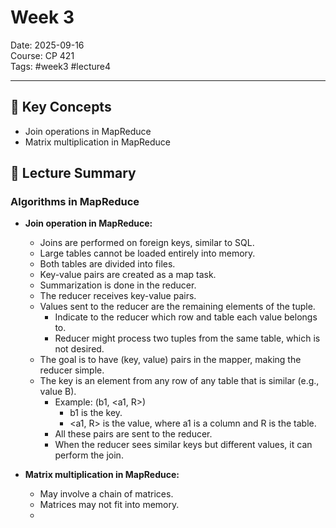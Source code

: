 # Week 3

Date: 2025-09-16  
Course: CP 421  
Tags: #week3 #lecture4

---

## 🧠 Key Concepts

* Join operations in MapReduce
* Matrix multiplication in MapReduce

## 📖 Lecture Summary

### Algorithms in MapReduce

- **Join operation in MapReduce:**
  - Joins are performed on foreign keys, similar to SQL.
  - Large tables cannot be loaded entirely into memory.
  - Both tables are divided into files.
  - Key-value pairs are created as a map task.
  - Summarization is done in the reducer.
  - The reducer receives key-value pairs.
  - Values sent to the reducer are the remaining elements of the tuple.
    - Indicate to the reducer which row and table each value belongs to.
    - Reducer might process two tuples from the same table, which is not desired.
  - The goal is to have (key, value) pairs in the mapper, making the reducer simple.
  - The key is an element from any row of any table that is similar (e.g., value B).
    - Example: (b1, <a1, R>)
      - b1 is the key.
      - <a1, R> is the value, where a1 is a column and R is the table.
    - All these pairs are sent to the reducer.
    - When the reducer sees similar keys but different values, it can perform the join.

- **Matrix multiplication in MapReduce:**
  - May involve a chain of matrices.
  - Matrices may not fit into memory.
  -
